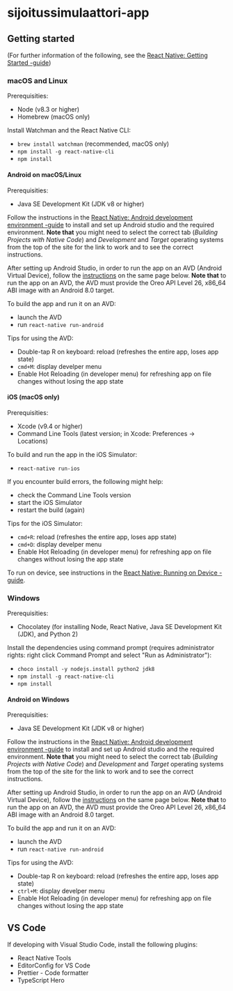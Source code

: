 # sijoitussimulaattori-app

## Getting started

(For further information of the following, see the [React Native: Getting Started -guide](https://facebook.github.io/react-native/docs/getting-started))

### macOS and Linux

Prerequisities:

- Node (v8.3 or higher)
- Homebrew (macOS only)

Install Watchman and the React Native CLI:

- `brew install watchman` (recommended, macOS only)
- `npm install -g react-native-cli`
- `npm install`

#### Android on macOS/Linux

Prerequisities:

- Java SE Development Kit (JDK v8 or higher)

Follow the instructions in the [React Native: Android development environment -guide](https://facebook.github.io/react-native/docs/getting-started#android-development-environment) to install and set up Android studio and the required environment. **Note that** you might need to select the correct tab (_Building Projects with Native Code_) and _Development_ and _Target_ operating systems from the top of the site for the link to work and to see the correct instructions.

After setting up Android Studio, in order to run the app on an AVD (Android Virtual Device), follow the [instructions](https://facebook.github.io/react-native/docs/getting-started#preparing-the-android-device) on the same page below. **Note that** to run the app on an AVD, the AVD must provide the Oreo API Level 26, x86_64 ABI image with an Android 8.0 target.

To build the app and run it on an AVD:

- launch the AVD
- run `react-native run-android`

Tips for using the AVD:

- Double-tap R on keyboard: reload (refreshes the entire app, loses app state)
- `cmd+M`: display develper menu
- Enable Hot Reloading (in developer menu) for refreshing app on file changes without losing the app state

#### iOS (macOS only)

Prerequisities:

- Xcode (v9.4 or higher)
- Command Line Tools (latest version; in Xcode: Preferences -> Locations)

To build and run the app in the iOS Simulator:

- `react-native run-ios`

If you encounter build errors, the following might help:

- check the Command Line Tools version
- start the iOS Simulator
- restart the build (again)

Tips for the iOS Simulator:

- `cmd+R`: reload (refreshes the entire app, loses app state)
- `cmd+D`: display develper menu
- Enable Hot Reloading (in developer menu) for refreshing app on file changes without losing the app state

To run on device, see instructions in the [React Native: Running on Device -guide](https://facebook.github.io/react-native/docs/running-on-device).

### Windows

Prerequisities:

- Chocolatey (for installing Node, React Native, Java SE Development Kit (JDK), and Python 2)

Install the dependencies using command prompt (requires administrator rights: right click Command Prompt and select "Run as Administrator"):

- `choco install -y nodejs.install python2 jdk8`
- `npm install -g react-native-cli`
- `npm install`

#### Android on Windows

Prerequisities:

- Java SE Development Kit (JDK v8 or higher)

Follow the instructions in the [React Native: Android development environment -guide](https://facebook.github.io/react-native/docs/getting-started#android-development-environment) to install and set up Android studio and the required environment. **Note that** you might need to select the correct tab (_Building Projects with Native Code_) and _Development_ and _Target_ operating systems from the top of the site for the link to work and to see the correct instructions.

After setting up Android Studio, in order to run the app on an AVD (Android Virtual Device), follow the [instructions](https://facebook.github.io/react-native/docs/getting-started#preparing-the-android-device) on the same page below. **Note that** to run the app on an AVD, the AVD must provide the Oreo API Level 26, x86_64 ABI image with an Android 8.0 target.

To build the app and run it on an AVD:

- launch the AVD
- run `react-native run-android`

Tips for using the AVD:

- Double-tap R on keyboard: reload (refreshes the entire app, loses app state)
- `ctrl+M`: display develper menu
- Enable Hot Reloading (in developer menu) for refreshing app on file changes without losing the app state

## VS Code

If developing with Visual Studio Code, install the following plugins:

- React Native Tools
- EditorConfig for VS Code
- Prettier - Code formatter
- TypeScript Hero
